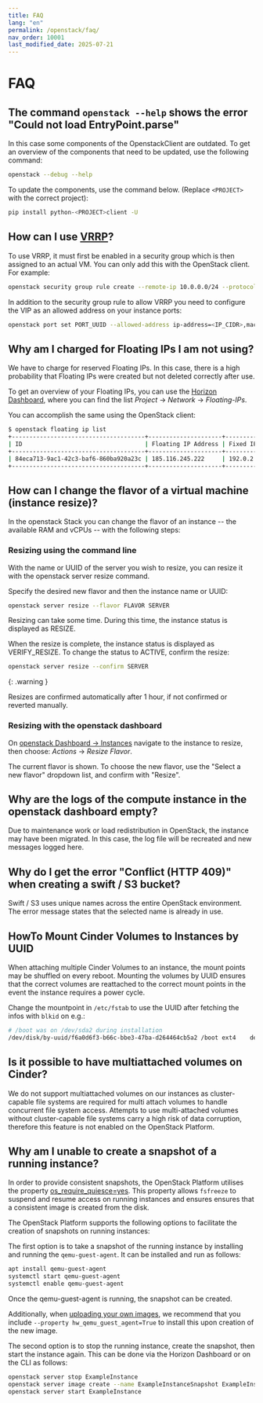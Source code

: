```yaml
---
title: FAQ
lang: "en"
permalink: /openstack/faq/
nav_order: 10001
last_modified_date: 2025-07-21
---
```


# FAQ

## The command `openstack --help` shows the error "Could not load EntryPoint.parse"

In this case some components of the OpenstackClient are outdated. To get an overview of the components that need
to be updated, use the following command:

```bash
openstack --debug --help
```

To update the components, use the command below. (Replace `<PROJECT>` with the correct
project):

```bash
pip install python-<PROJECT>client -U
```

## How can I use [VRRP](https://en.wikipedia.org/wiki/Virtual_Router_Redundancy_Protocol)?

To use VRRP, it must first be enabled in a security group which is then assigned to an actual VM. You can only add this with the
OpenStack client. For example:

```bash
openstack security group rule create --remote-ip 10.0.0.0/24 --protocol vrrp --ethertype IPv4 --ingress  default
```

In addition to the security group rule to allow VRRP you need to configure the VIP as an allowed address on your instance ports:

```bash
openstack port set PORT_UUID --allowed-address ip-address=<IP_CIDR>,mac_address=<MAC_ADDRESS
```

## Why am I charged for Floating IPs I am not using?

We have to charge for reserved Floating IPs. In this case, there is a high probability that Floating IPs were created but not deleted correctly after use.

To get an overview of your Floating IPs, you can use the [Horizon Dashboard](https://openstack.wiit-cloud.io/), where you can find the list
_Project_ → _Network_ → _Floating-IPs_.

You can accomplish the same using the OpenStack client:

```bash
$ openstack floating ip list
+--------------------------------------+---------------------+------------------+--------------------------------------+--------------------------------------+----------------------------------+
| ID                                   | Floating IP Address | Fixed IP Address | Port                                 | Floating Network                     | Project                          |
+--------------------------------------+---------------------+------------------+--------------------------------------+--------------------------------------+----------------------------------+
| 84eca713-9ac1-42c3-baf6-860ba920a23c | 185.116.245.222     | 192.0.2.7        | a3097883-21cc-49fa-a060-bccc1678ece7 | 54258498-a513-47da-9369-1a644e4be692 | b15cde70d85749689e6568f973bb002  |
+--------------------------------------+---------------------+------------------+--------------------------------------+--------------------------------------+----------------------------------+
```

## How can I change the flavor of a virtual machine (instance resize)?

In the openstack Stack you can change the flavor of an instance -- the available RAM
and vCPUs -- with the following steps:

### Resizing using the command line

With the name or UUID of the server you wish to resize, you can resize it with the openstack server resize command.

Specify the desired new flavor and then the instance name or UUID:

```bash
openstack server resize --flavor FLAVOR SERVER
```

Resizing can take some time. During this time, the instance status is displayed as RESIZE.

When the resize is complete, the instance status is displayed as VERIFY_RESIZE. To change the status to ACTIVE, confirm the resize:

```bash
openstack server resize --confirm SERVER
```

{: .warning }

Resizes are confirmed automatically after 1 hour, if not confirmed or reverted manually.

### Resizing with the openstack dashboard

On [openstack Dashboard → Instances](https://openstack.wiit-cloud.io/project/instances/) navigate to the instance to resize, then
choose: _Actions_ → _Resize Flavor_.

The current flavor is shown. To choose the new flavor, use the "Select a new flavor" dropdown list, and confirm with "Resize".

## Why are the logs of the compute instance in the openstack dashboard empty?

Due to maintenance work or load redistribution in OpenStack, the instance may have been migrated. In this case, the log file will be recreated and new messages logged here.

## Why do I get the error "Conflict (HTTP 409)" when creating a swift / S3 bucket?

Swift / S3 uses unique names across the entire OpenStack environment. The error message states that the selected name is already in use.

## HowTo Mount Cinder Volumes to Instances by UUID

When attaching multiple Cinder Volumes to an instance, the mount points may be shuffled on every reboot. Mounting the
volumes by UUID ensures that the correct volumes are reattached to the correct mount points in the event the instance requires a power cycle.

Change the mountpoint in `/etc/fstab` to use the UUID after fetching the infos with `blkid` on e.g.:

```bash
# /boot was on /dev/sda2 during installation
/dev/disk/by-uuid/f6a0d6f3-b66c-bbe3-47ba-d264464cb5a2 /boot ext4    defaults        0       2
```

## Is it possible to have multiattached volumes on Cinder?

We do not support multiattached volumes on our instances as cluster-capable file systems are required for multi attach volumes to handle concurrent file system access.
Attempts to use multi-attached volumes without cluster-capable file systems carry a high risk of data corruption, therefore this feature is not enabled on the OpenStack Platform.

## Why am I unable to create a snapshot of a running instance?

In order to provide consistent snapshots, the OpenStack Platform utilises the property [os_require_quiesce=yes](https://opendev.org/openstack/nova/commit/926e58a179ef373646164bea40dc46b1ebef4748).
This property allows `fsfreeze` to suspend and resume access on running instances and ensures ensures that a consistent image is created from the disk.

The OpenStack Platform supports the following options to facilitate the creation of snapshots on running instances:

The first option is to take a snapshot of the running instance by installing and running the `qemu-guest-agent`. It can be installed and run as follows:

```bash
apt install qemu-guest-agent
systemctl start qemu-guest-agent
systemctl enable qemu-guest-agent
```

Once the qemu-guest-agent is running, the snapshot can be created.

Additionally, when [uploading your own images](https://docs.wiit-cloud.io/openstack/specs/images/#uploading-your-own-images), we recommend that you include `--property hw_qemu_guest_agent=True` to install this upon creation of the new image.

The second option is to stop the running instance, create the snapshot, then start the instance again. This can be done via the Horizon Dashboard or on the CLI as follows:

```bash
openstack server stop ExampleInstance
openstack server image create --name ExampleInstanceSnapshot ExampleInstance
openstack server start ExampleInstance
```
